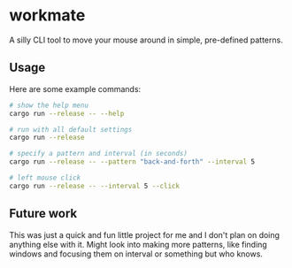 # workmate

A silly CLI tool to move your mouse around in simple, pre-defined patterns.

## Usage

Here are some example commands:

```bash
# show the help menu
cargo run --release -- --help

# run with all default settings
cargo run --release

# specify a pattern and interval (in seconds)
cargo run --release -- --pattern "back-and-forth" --interval 5

# left mouse click
cargo run --release -- --interval 5 --click
```

## Future work

This was just a quick and fun little project for me and I don't plan on doing anything else with it. Might look into making more patterns, like finding windows and focusing them on interval or something but who knows.
